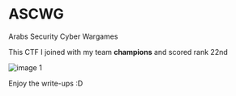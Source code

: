 # ASCWG
Arabs Security Cyber Wargames

This CTF I joined with my team **champions** and scored rank 22nd

![image 1](https://imgur.com/undefined)

Enjoy the write-ups :D
